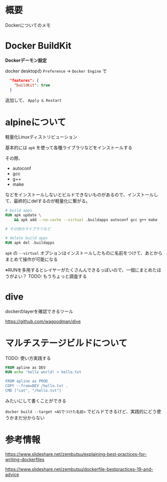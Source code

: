 # 概要

Dockerについてのメモ

# Docker BuildKit

**Dockerデーモン設定**

docker desktopの `Preference` → `Docker Engine` で

```json
  "features": {
    "buildkit": true
  }
```

追加して、 `Apply & Restart`

# alpineについて

軽量化Linuxディストリビューション

基本的には `apk` を使って各種ライブラリなどをインストールする

その際、
- autoconf
- gcc
- g++
- make

などをインストールしないとビルドできないものがあるので、インストールして、最終的にdelするのが軽量化に繋がる。

```dockerfile
# build apps
RUN apk update \
    && apk add --no-cache --virtual .buildapps autoconf gcc g++ make

# その他のライブラリなど

# delete build apps
RUN apk del .buildapps
```

`apk` の `--virtual` オプションはインストールしたものに名前をつけて、あとからまとめて操作が可能になる

※RUNを多用するとレイヤーがたくさんんできるっぽいので、一個にまとめたほうがよい？ TODO: もうちょっと調査する

# dive

dockerのlayerを確認できるツール

https://github.com/wagoodman/dive

# マルチステージビルドについて

TODO: 使い方実践する

```dockerfile
FROM apline as DEV
RUN echo 'hello world! > hello.txt

FROM apline as PROD
COPY --from=DEV /hello.txt .
CMD ["cat", "/hello.txt"]
```

みたいにして書くことができる

`docker build --target <ASでつけた名前>` でビルドできるけど、実践的にどう使うかまだ分からない

# 参考情報

https://www.slideshare.net/zembutsu/explaining-best-practices-for-writing-dockerfiles

https://www.slideshare.net/zembutsu/dockerfile-bestpractices-19-and-advice

